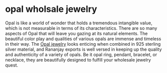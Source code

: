 # opal wholsale jewelry
Opal is like a world of wonder that holds a tremendous intangible value, which is not measurable in terms of its characteristics. There are so many aspects of Opal that will leave you gazing at its natural elements. The beautiful color play and qualities of various opals are immense and timeless in their way. The <a href="https://www.rananjayexports.com/gemstones/opal">Opal jewelry</a>  looks enticing when combined in 925 sterling silver material, and Rananjay exports is well versed in keeping up the quality and authenticity of a variety of opals. Be it opal ring, pendant, bracelet, or necklace, they are beautifully designed to fulfill your wholesale jewelry quest.
